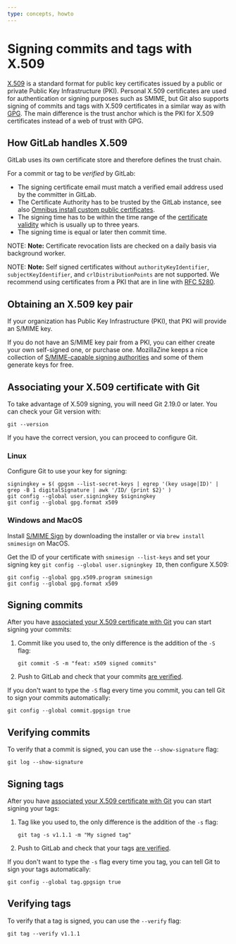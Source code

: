 ```yaml
---
type: concepts, howto
---
```


# Signing commits and tags with X.509

[X.509](https://en.wikipedia.org/wiki/X.509) is a standard format for public key
certificates issued by a public or private Public Key Infrastructure (PKI).
Personal X.509 certificates are used for authentication or signing purposes
such as SMIME, but Git also supports signing of commits and tags
with X.509 certificates in a similar way as with [GPG](../gpg_signed_commits/index.md).
The main difference is the trust anchor which is the PKI for X.509 certificates
instead of a web of trust with GPG.

## How GitLab handles X.509

GitLab uses its own certificate store and therefore defines the trust chain.

For a commit or tag to be *verified* by GitLab:

- The signing certificate email must match a verified email address used by the committer in GitLab.
- The Certificate Authority has to be trusted by the GitLab instance, see also
  [Omnibus install custom public certificates](https://docs.gitlab.com/omnibus/settings/ssl.html#install-custom-public-certificates).
- The signing time has to be within the time range of the [certificate validity](https://www.rfc-editor.org/rfc/rfc5280.html#section-4.1.2.5)
  which is usually up to three years.
- The signing time is equal or later then commit time.

NOTE: **Note:** Certificate revocation lists are checked on a daily basis via background worker.

NOTE: **Note:** Self signed certificates without `authorityKeyIdentifier`,
`subjectKeyIdentifier`, and `crlDistributionPoints` are not supported. We
recommend using certificates from a PKI that are in line with
[RFC 5280](https://tools.ietf.org/html/rfc5280).

## Obtaining an X.509 key pair

If your organization has Public Key Infrastructure (PKI), that PKI will provide
an S/MIME key.

If you do not have an S/MIME key pair from a PKI, you can either create your
own self-signed one, or purchase one. MozillaZine keeps a nice collection
of [S/MIME-capable signing authorities](http://kb.mozillazine.org/Getting_an_SMIME_certificate)
and some of them generate keys for free.

## Associating your X.509 certificate with Git

To take advantage of X.509 signing, you will need Git 2.19.0 or later. You can
check your Git version with:

```shell
git --version
```

If you have the correct version, you can proceed to configure Git.

### Linux

Configure Git to use your key for signing:

```shell
signingkey = $( gpgsm --list-secret-keys | egrep '(key usage|ID)' | grep -B 1 digitalSignature | awk '/ID/ {print $2}' )
git config --global user.signingkey $signingkey
git config --global gpg.format x509
```

### Windows and MacOS

Install [S/MIME Sign](https://github.com/github/smimesign) by downloading the
installer or via `brew install smimesign` on MacOS.

Get the ID of your certificate with `smimesign --list-keys` and set your
signing key `git config --global user.signingkey ID`, then configure X.509:

```shell
git config --global gpg.x509.program smimesign
git config --global gpg.format x509
```

## Signing commits

After you have [associated your X.509 certificate with Git](#associating-your-x509-certificate-with-git) you
can start signing your commits:

1. Commit like you used to, the only difference is the addition of the `-S` flag:

   ```shell
   git commit -S -m "feat: x509 signed commits"
   ```

1. Push to GitLab and check that your commits [are verified](#verifying-commits).

If you don't want to type the `-S` flag every time you commit, you can tell Git
to sign your commits automatically:

```shell
git config --global commit.gpgsign true
```

## Verifying commits

To verify that a commit is signed, you can use the `--show-signature` flag:

```shell
git log --show-signature
```

## Signing tags

After you have [associated your X.509 certificate with Git](#associating-your-x509-certificate-with-git) you
can start signing your tags:

1. Tag like you used to, the only difference is the addition of the `-s` flag:

   ```shell
   git tag -s v1.1.1 -m "My signed tag"
   ```

1. Push to GitLab and check that your tags [are verified](#verifying-tags).

If you don't want to type the `-s` flag every time you tag, you can tell Git
to sign your tags automatically:

```shell
git config --global tag.gpgsign true
```

## Verifying tags

To verify that a tag is signed, you can use the `--verify` flag:

```shell
git tag --verify v1.1.1
```
